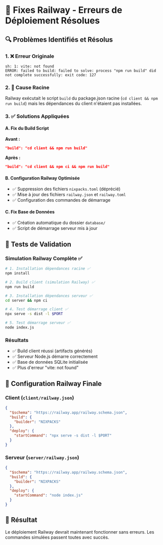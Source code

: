 # 🎯 Fixes Railway - Erreurs de Déploiement Résolues

## 🔍 Problèmes Identifiés et Résolus

### 1. ❌ Erreur Originale
```
sh: 1: vite: not found
ERROR: failed to build: failed to solve: process "npm run build" did not complete successfully: exit code: 127
```

### 2. 🎯 Cause Racine
Railway exécutait le script `build` du package.json racine (`cd client && npm run build`) mais les dépendances du client n'étaient pas installées.

### 3. ✅ Solutions Appliquées

#### A. Fix du Build Script
**Avant :**
```json
"build": "cd client && npm run build"
```

**Après :**
```json
"build": "cd client && npm ci && npm run build"
```

#### B. Configuration Railway Optimisée
- ✅ Suppression des fichiers `nixpacks.toml` (déprécié)
- ✅ Mise à jour des fichiers `railway.json` et `railway.toml`
- ✅ Configuration des commandes de démarrage

#### C. Fix Base de Données
- ✅ Création automatique du dossier `database/`
- ✅ Script de démarrage serveur mis à jour

## 🧪 Tests de Validation

### Simulation Railway Complète ✅
```bash
# 1. Installation dépendances racine ✅
npm install

# 2. Build client (simulation Railway) ✅
npm run build

# 3. Installation dépendances serveur ✅
cd server && npm ci

# 4. Test démarrage client ✅
npx serve -s dist -l $PORT

# 5. Test démarrage serveur ✅
node index.js
```

### Résultats
- ✅ Build client réussi (artifacts générés)
- ✅ Serveur Node.js démarre correctement
- ✅ Base de données SQLite initialisée
- ✅ Plus d'erreur "vite: not found"

## 🚀 Configuration Railway Finale

### Client (`client/railway.json`)
```json
{
  "$schema": "https://railway.app/railway.schema.json",
  "build": {
    "builder": "NIXPACKS"
  },
  "deploy": {
    "startCommand": "npx serve -s dist -l $PORT"
  }
}
```

### Serveur (`server/railway.json`)
```json
{
  "$schema": "https://railway.app/railway.schema.json",
  "build": {
    "builder": "NIXPACKS"
  },
  "deploy": {
    "startCommand": "node index.js"
  }
}
```

## 🎉 Résultat

Le déploiement Railway devrait maintenant fonctionner sans erreurs. Les commandes simulées passent toutes avec succès.